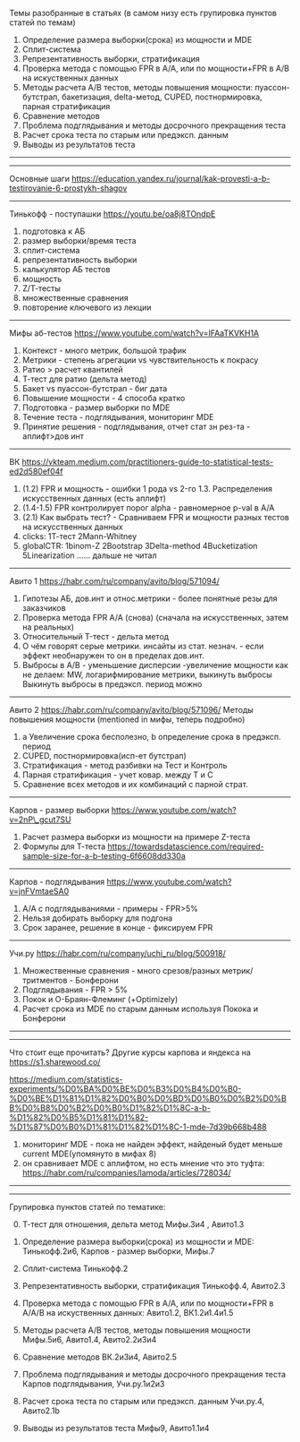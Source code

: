 Темы разобранные в статьях (в самом низу есть групировка пунктов статей по темам)

1. Определение размера выборки(срока) из мощности и MDE
2. Сплит-система
3. Репрезентативность выборки, стратификация
4. Проверка метода с помощью FPR в A/A, или по мощности+FPR в A/B на искуственных данных
5. Методы расчета А/B тестов, методы повышения мощности:
пуассон-бутстрап, бакетизация, delta-метод, CUPED, постнормировка, парная стратификация
6. Сравнение методов
7. Проблема подглядывания и методы досрочного прекращения теста
8. Расчет срока теста по старым или предэксп. данным
9. Выводы из результатов теста
____
_________
Основные шаги
https://education.yandex.ru/journal/kak-provesti-a-b-testirovanie-6-prostykh-shagov
____
Тинькофф - поступашки
https://youtu.be/oa8j8TOndpE

1. подготовка к АБ
2. размер выборки/время теста
3. сплит-система
4. репрезентативность выборки
5. калькулятор АБ тестов
6. мощность
7. Z/Т-тесты
8. множественные сравнения
9. повторение ключевого из лекции
____
Мифы аб-тестов
https://www.youtube.com/watch?v=IFAaTKVKH1A

1. Контекст - много метрик, большой трафик
2. Метрики - степень агрегации vs чувствительность к покрасу
3. Ратио > расчет квантилей
4. Т-тест для ратио (дельта метод)
5. Бакет vs пуассон-бутстрап - биг дата
6. Повышение мощности - 4 способа кратко
7. Подготовка - размер выборки по MDE
8. Течение теста - подглядывания, мониторинг MDE
9. Принятие решения - подглядывания, отчет стат зн рез-та - аплифт>дов инт
____   
ВК
https://vkteam.medium.com/practitioners-guide-to-statistical-tests-ed2d580ef04f
1. (1.2) FPR и мощность - ошибки 1 рода vs 2-го 1.3. Распределения искусственных данных (есть аплифт)
1. (1.4-1.5) FPR контролирует порог alpha - равномерное p-val в A/A
2. (2.1) Как выбрать тест? - Сравниваем FPR и мощности разных тестов на искусственных данных
2. clicks: 1Т-тест 2Mann-Whitney
3. globalCTR: 1binom-Z 2Bootstrap 3Delta-method 4Bucketization 5Linearization ...... дальше не читал
____
Авито 1
https://habr.com/ru/company/avito/blog/571094/
1. Гипотезы АБ,
дов.инт и относ.метрики - более понятные резы для заказчиков
2. Проверка метода FPR A/A (снова)
(сначала на искусственных, затем на реальных)
3. Относительный T-тест - дельта метод
4. О чём говорят серые метрики.
инсайты из стат. незнач. - если эффект необнаружен то он в пределах дов.инт.
5. Выбросы в A/B - уменьшение дисперсии -увеличение мощности
как не делаем:
MW, логарифмирование метрики, выкинуть выбросы
Выкинуть выбросы в предэксп. период можно
____
Авито 2
https://habr.com/ru/company/avito/blog/571096/
Методы повышения мощности (mentioned in мифы, теперь подробно)

1. a Увеличение срока бесполезно, b определение срока в предэксп. период
2. CUPED, постнормировка(исп-ет бутстрап)
3. Стратификация - метод разбивки на Тест и Контроль
4. Парная стратификация - учет ковар. между Т и С
5. Сравнение всех методов и их комбинаций с парной страт.
____   
Карпов - размер выборки
https://www.youtube.com/watch?v=2nP\_gcut7SU
1. Расчет размера выборки из мощности на примере Z-теста
2. Формулы для Т-теста
https://towardsdatascience.com/required-sample-size-for-a-b-testing-6f6608dd330a
____
Карпов - подглядывания
https://www.youtube.com/watch?v=jnFVmtaeSA0
1. А/А с подглядываниями - примеры - FPR>5%
2. Нельзя добирать выборку для подгона
3. Срок заранее, решение в конце - фиксируем FPR
____
Учи.ру
https://habr.com/ru/company/uchi_ru/blog/500918/
1. Множественные сравнения - много срезов/разных метрик/тритментов - Бонферони
2. Подглядывания - FPR > 5%
3. Покок и О-Браян-Флеминг (+Optimizely)
4. Расчет срока из MDE по старым данным используя Покока и Бонферони
____
____
Что стоит еще прочитать?
Другие курсы карпова и яндекса на https://s1.sharewood.co/

https://medium.com/statistics-experiments/%D0%BA%D0%BE%D0%B3%D0%B4%D0%B0-%D0%BE%D1%81%D1%82%D0%B0%D0%BD%D0%B0%D0%B2%D0%BB%D0%B8%D0%B2%D0%B0%D1%82%D1%8C-a-b-%D1%82%D0%B5%D1%81%D1%82-%D1%87%D0%B0%D1%81%D1%82%D1%8C-1-mde-7d39b668b488
1. мониторинг MDE - пока не найден эффект, найденый будет меньше current MDE(упомянуто в мифах 8)
2. он сравнивает MDE с аплифтом, но есть мнение что это туфта:
https://habr.com/ru/companies/lamoda/articles/728034/
____
____
Групировка пунктов статей по тематике:

0. Т-тест для отношения, дельта метод
Мифы.3и4 , Авито1.3

1. Определение размера выборки(срока) из мощности и MDE:
Тинькофф.2и6, Карпов - размер выборки, Мифы.7

2. Сплит-система
Тинькофф.2

3. Репрезентативность выборки, стратификация
Тинькофф.4, Авито2.3

4. Проверка метода с помощью FPR в A/A, или по мощности+FPR в A/A/B на искуственных данных:
Авито1.2, ВК1.2и1.4и1.5

5. Методы расчета А/B тестов, методы повышения мощности
Мифы.5и6, Авито1.4, Авито2.2и3и4

6. Сравнение методов
ВК.2и3и4, Авито2.5

7. Проблема подглядывания и методы досрочного прекращения теста
Карпов подглядывания, Учи.ру.1и2и3

8. Расчет срока теста по старым или предэксп. данным
Учи.ру.4, Авито2.1b

9. Выводы из результатов теста
Мифы9, Авито1.1и4
